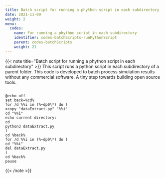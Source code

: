 ```yaml
---
title: Batch script for running a phython script in each subdirectory
date: 2021-11-09
weight: 2
menu:
  codes:
    name: For running a phython script in each subdirectory
    identifier: codes-batchScripts-runPythonScript
    parent: codes-batchScripts
    weight: 21
---
```

{{< note title="Batch script for running a phython script in each subdirectory" >}}
This script runs a python script in each subdirectory of a parent folder. This code is developed to batch process simulation results without any commercial software. A tiny step towards building open source tools.
<br/>

```batch

@echo off
set back=%cd%
for /d %%i in (%~dp0\*) do (
xcopy "dataExtract.py" "%%i"
cd "%%i"
echo current directory:
cd
python3 dataExtract.py
)
cd %back%
for /d %%i in (%~dp0\*) do (
cd "%%i"
del dataExtract.py
)
cd %back%
pause

```
{{< /note >}}